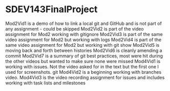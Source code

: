 # SDEV143FinalProject
Mod2Vid1 is a demo of how to link a local git and GitHub and is not part of any assignment - could be skipped
Mod2Vid2 is part of the video assignment for Mod2 working with gitignore
Mod2Vid3 is part of the same video assignment for Mod2 but working with logs
Mod2Vid4 is part of the same video assignment for Mod2 but working with git show
Mod2Vid5 is moving back and forth between histories
Mod2Vid6 is cleanly amending a commit
Mod2Vid7 is a summary of git best practices, most were hit during the other videos but wanted to make sure none were missed
Mod4Vid1 is working with issues.  Not the video asked for in the text but the first one I used for screenshots.  git 
Mod4Vid2 is a beginning working with branches video.
Mod4Vid3 is the video recording assignment for issues and includes working with task lists and milestones
